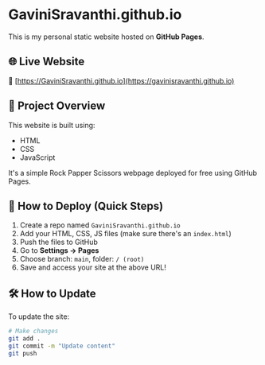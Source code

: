# GaviniSravanthi.github.io

This is my personal static website hosted on **GitHub Pages**.

## 🌐 Live Website

🔗 [https://GaviniSravanthi.github.io](https://gavinisravanthi.github.io)

## 📁 Project Overview

This website is built using:
- HTML
- CSS
- JavaScript

It's a simple Rock Papper Scissors webpage deployed for free using GitHub Pages.

## 🚀 How to Deploy (Quick Steps)

1. Create a repo named `GaviniSravanthi.github.io`
2. Add your HTML, CSS, JS files (make sure there's an `index.html`)
3. Push the files to GitHub
4. Go to **Settings → Pages**
5. Choose branch: `main`, folder: `/ (root)`
6. Save and access your site at the above URL!

## 🛠 How to Update

To update the site:
```bash
# Make changes
git add .
git commit -m "Update content"
git push
